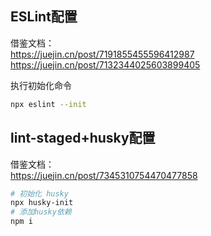 ## ESLint配置

借鉴文档：\
https://juejin.cn/post/7191855455596412987
https://juejin.cn/post/7132344025603899405

执行初始化命令
```bash
npx eslint --init
```

## lint-staged+husky配置

借鉴文档：\
https://juejin.cn/post/7345310754470477858

```bash
# 初始化 husky
npx husky-init
# 添加husky依赖
npm i
```
